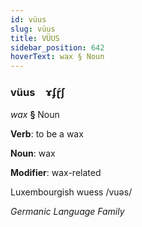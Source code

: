 ```yaml
---
id: vüus
slug: vüus
title: VÜUS
sidebar_position: 642
hoverText: wax § Noun
---
```


### vüus&emsp;<span kind="abugida">ɤʄɽ́ʃ</span>

*wax* **§** Noun

**Verb**: to be a wax

**Noun**: wax

**Modifier**: wax-related

Luxembourgish wuess /vuəs/

*Germanic Language Family*